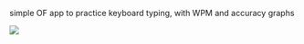 simple OF app to practice keyboard typing, with WPM and accuracy graphs

![](http://farm9.staticflickr.com/8116/8657678014_7069bbc141_c.jpg)

